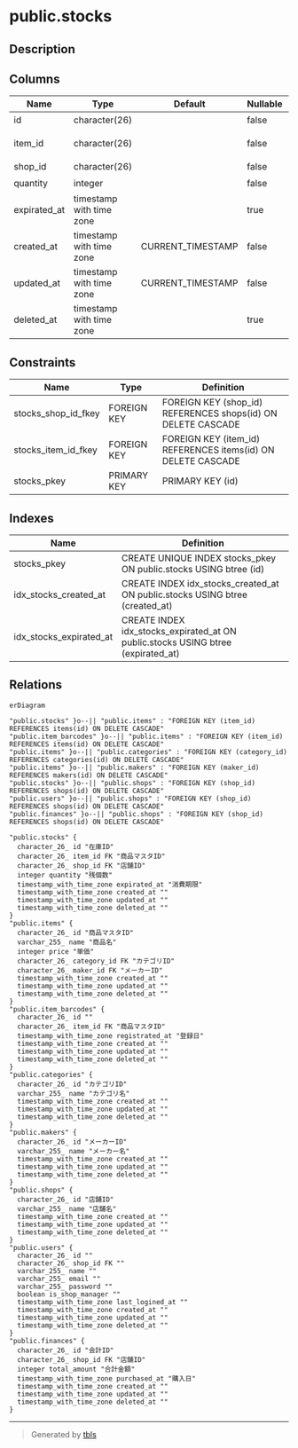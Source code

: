 # public.stocks

## Description

## Columns

| Name         | Type                     | Default           | Nullable | Parents                         | Comment      |
| ------------ | ------------------------ | ----------------- | -------- | ------------------------------- | ------------ |
| id           | character(26)            |                   | false    |                                 | 在庫ID         |
| item_id      | character(26)            |                   | false    | [public.items](public.items.md) | 商品マスタID      |
| shop_id      | character(26)            |                   | false    | [public.shops](public.shops.md) | 店舗ID         |
| quantity     | integer                  |                   | false    |                                 | 残個数          |
| expirated_at | timestamp with time zone |                   | true     |                                 | 消費期限         |
| created_at   | timestamp with time zone | CURRENT_TIMESTAMP | false    |                                 |              |
| updated_at   | timestamp with time zone | CURRENT_TIMESTAMP | false    |                                 |              |
| deleted_at   | timestamp with time zone |                   | true     |                                 |              |

## Constraints

| Name                | Type        | Definition                                                   |
| ------------------- | ----------- | ------------------------------------------------------------ |
| stocks_shop_id_fkey | FOREIGN KEY | FOREIGN KEY (shop_id) REFERENCES shops(id) ON DELETE CASCADE |
| stocks_item_id_fkey | FOREIGN KEY | FOREIGN KEY (item_id) REFERENCES items(id) ON DELETE CASCADE |
| stocks_pkey         | PRIMARY KEY | PRIMARY KEY (id)                                             |

## Indexes

| Name                    | Definition                                                                       |
| ----------------------- | -------------------------------------------------------------------------------- |
| stocks_pkey             | CREATE UNIQUE INDEX stocks_pkey ON public.stocks USING btree (id)                |
| idx_stocks_created_at   | CREATE INDEX idx_stocks_created_at ON public.stocks USING btree (created_at)     |
| idx_stocks_expirated_at | CREATE INDEX idx_stocks_expirated_at ON public.stocks USING btree (expirated_at) |

## Relations

```mermaid
erDiagram

"public.stocks" }o--|| "public.items" : "FOREIGN KEY (item_id) REFERENCES items(id) ON DELETE CASCADE"
"public.item_barcodes" }o--|| "public.items" : "FOREIGN KEY (item_id) REFERENCES items(id) ON DELETE CASCADE"
"public.items" }o--|| "public.categories" : "FOREIGN KEY (category_id) REFERENCES categories(id) ON DELETE CASCADE"
"public.items" }o--|| "public.makers" : "FOREIGN KEY (maker_id) REFERENCES makers(id) ON DELETE CASCADE"
"public.stocks" }o--|| "public.shops" : "FOREIGN KEY (shop_id) REFERENCES shops(id) ON DELETE CASCADE"
"public.users" }o--|| "public.shops" : "FOREIGN KEY (shop_id) REFERENCES shops(id) ON DELETE CASCADE"
"public.finances" }o--|| "public.shops" : "FOREIGN KEY (shop_id) REFERENCES shops(id) ON DELETE CASCADE"

"public.stocks" {
  character_26_ id "在庫ID"
  character_26_ item_id FK "商品マスタID"
  character_26_ shop_id FK "店舗ID"
  integer quantity "残個数"
  timestamp_with_time_zone expirated_at "消費期限"
  timestamp_with_time_zone created_at ""
  timestamp_with_time_zone updated_at ""
  timestamp_with_time_zone deleted_at ""
}
"public.items" {
  character_26_ id "商品マスタID"
  varchar_255_ name "商品名"
  integer price "単価"
  character_26_ category_id FK "カテゴリID"
  character_26_ maker_id FK "メーカーID"
  timestamp_with_time_zone created_at ""
  timestamp_with_time_zone updated_at ""
  timestamp_with_time_zone deleted_at ""
}
"public.item_barcodes" {
  character_26_ id ""
  character_26_ item_id FK "商品マスタID"
  timestamp_with_time_zone registrated_at "登録日"
  timestamp_with_time_zone created_at ""
  timestamp_with_time_zone updated_at ""
  timestamp_with_time_zone deleted_at ""
}
"public.categories" {
  character_26_ id "カテゴリID"
  varchar_255_ name "カテゴリ名"
  timestamp_with_time_zone created_at ""
  timestamp_with_time_zone updated_at ""
  timestamp_with_time_zone deleted_at ""
}
"public.makers" {
  character_26_ id "メーカーID"
  varchar_255_ name "メーカー名"
  timestamp_with_time_zone created_at ""
  timestamp_with_time_zone updated_at ""
  timestamp_with_time_zone deleted_at ""
}
"public.shops" {
  character_26_ id "店舗ID"
  varchar_255_ name "店舗名"
  timestamp_with_time_zone created_at ""
  timestamp_with_time_zone updated_at ""
  timestamp_with_time_zone deleted_at ""
}
"public.users" {
  character_26_ id ""
  character_26_ shop_id FK ""
  varchar_255_ name ""
  varchar_255_ email ""
  varchar_255_ password ""
  boolean is_shop_manager ""
  timestamp_with_time_zone last_logined_at ""
  timestamp_with_time_zone created_at ""
  timestamp_with_time_zone updated_at ""
  timestamp_with_time_zone deleted_at ""
}
"public.finances" {
  character_26_ id "会計ID"
  character_26_ shop_id FK "店舗ID"
  integer total_amount "合計金額"
  timestamp_with_time_zone purchased_at "購入日"
  timestamp_with_time_zone created_at ""
  timestamp_with_time_zone updated_at ""
  timestamp_with_time_zone deleted_at ""
}
```

---

> Generated by [tbls](https://github.com/k1LoW/tbls)
